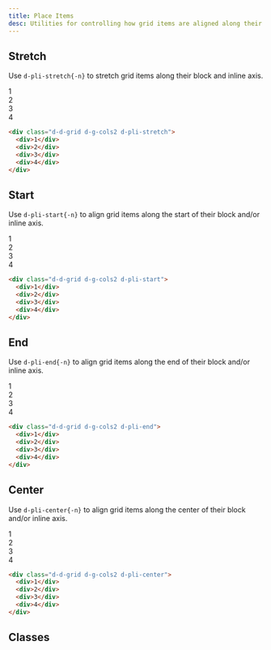 ```yaml
---
title: Place Items
desc: Utilities for controlling how grid items are aligned along their block and inline axis directions.
---
```


## Stretch

Use `d-pli-stretch{-n}` to stretch grid items along their block and inline axis.

<code-well-header class="d-fl-center d-fd-column d-p24 d-bgc-purple-100 d-bgo50 d-w100p d-hmn102" custom>
  <div class="d-d-grid d-g-cols2 d-pli-stretch d-gg16 d-p16 d-w100p d-hmn216 d-bar8 d-bgc-purple-100">
    <div class="d-fl-center d-p16 d-bgc-purple-300 d-bar4 d-fs24 d-fw-bold">1</div>
    <div class="d-fl-center d-p16 d-bgc-purple-300 d-bar4 d-fs24 d-fw-bold">2</div>
    <div class="d-fl-center d-p16 d-bgc-purple-300 d-bar4 d-fs24 d-fw-bold">3</div>
    <div class="d-fl-center d-p16 d-bgc-purple-300 d-bar4 d-fs24 d-fw-bold">4</div>
  </div>
</code-well-header>

```html
<div class="d-d-grid d-g-cols2 d-pli-stretch">
  <div>1</div>
  <div>2</div>
  <div>3</div>
  <div>4</div>
</div>
```

## Start

Use `d-pli-start{-n}` to align grid items along the start of their block and/or inline axis.

<code-well-header class="d-fl-center d-fd-column d-p24 d-bgc-green-100 d-bgo50 d-w100p d-hmn102" custom>
  <div class="d-d-grid d-g-cols2 d-pli-start d-gg16 d-p16 d-w100p d-h216d-bar8 d-bgc-green-100">
    <div class="d-fl-center d-p16 d-w64 d-h64 d-bgc-green-200 d-bar4 d-fs24 d-fw-bold">1</div>
    <div class="d-fl-center d-p16 d-w64 d-h64 d-bgc-green-200 d-bar4 d-fs24 d-fw-bold">2</div>
    <div class="d-fl-center d-p16 d-w64 d-h64 d-bgc-green-200 d-bar4 d-fs24 d-fw-bold">3</div>
    <div class="d-fl-center d-p16 d-w64 d-h64 d-bgc-green-200 d-bar4 d-fs24 d-fw-bold">4</div>
  </div>
</code-well-header>

```html
<div class="d-d-grid d-g-cols2 d-pli-start">
  <div>1</div>
  <div>2</div>
  <div>3</div>
  <div>4</div>
</div>
```

## End

Use `d-pli-end{-n}` to align grid items along the end of their block and/or inline axis.

<code-well-header class="d-fl-center d-fd-column d-p24 d-bgc-pink-100 d-bgo50 d-w100p d-hmn102" custom>
  <div class="d-d-grid d-g-cols2 d-pli-end d-gg16 d-p16 d-w100p d-h216d-bar8 d-bgc-pink-100">
    <div class="d-fl-center d-p16 d-w64 d-h64 d-bgc-pink-400 d-bar4 d-fs24 d-fw-bold">1</div>
    <div class="d-fl-center d-p16 d-w64 d-h64 d-bgc-pink-400 d-bar4 d-fs24 d-fw-bold">2</div>
    <div class="d-fl-center d-p16 d-w64 d-h64 d-bgc-pink-400 d-bar4 d-fs24 d-fw-bold">3</div>
    <div class="d-fl-center d-p16 d-w64 d-h64 d-bgc-pink-400 d-bar4 d-fs24 d-fw-bold">4</div>
  </div>
</code-well-header>

```html
<div class="d-d-grid d-g-cols2 d-pli-end">
  <div>1</div>
  <div>2</div>
  <div>3</div>
  <div>4</div>
</div>
```

## Center

Use `d-pli-center{-n}` to align grid items along the center of their block and/or inline axis.

<code-well-header class="d-fl-center d-fd-column d-p24 d-bgc-red-100 d-bgo50 d-w100p d-hmn102" custom>
  <div class="d-d-grid d-g-cols2 d-pli-center d-gg16 d-p16 d-w100p d-h216d-bar8 d-bgc-red-100">
    <div class="d-fl-center d-p16 d-w64 d-h64 d-bgc-red-300 d-bar4 d-fs24 d-fw-bold">1</div>
    <div class="d-fl-center d-p16 d-w64 d-h64 d-bgc-red-300 d-bar4 d-fs24 d-fw-bold">2</div>
    <div class="d-fl-center d-p16 d-w64 d-h64 d-bgc-red-300 d-bar4 d-fs24 d-fw-bold">3</div>
    <div class="d-fl-center d-p16 d-w64 d-h64 d-bgc-red-300 d-bar4 d-fs24 d-fw-bold">4</div>
  </div>
</code-well-header>

```html
<div class="d-d-grid d-g-cols2 d-pli-center">
  <div>1</div>
  <div>2</div>
  <div>3</div>
  <div>4</div>
</div>
```

<script setup>
  const alignments = ['center', 'end', 'start', 'stretch'];
</script>

## Classes

<div class="d-h464 d-of-y-scroll d-bb d-bc-black-200">
  <utility-class-table>
    <template #content>
      <tbody>
        <div v-for="c in alignments" style="display: contents">
          <tr v-for="i in alignments">
            <th scope="row" class="d-ff-mono d-fc-purple d-fw-normal d-fs12">
              <span v-if="i !== c">.d-pli-{{ c }}-{{ i }}</span>
              <span v-else>.d-pli-{{ c }}</span>
            </th>
            <td class="d-ff-mono d-fc-orange d-fs12">
              <span v-if="i !== c">place-items: {{ c }} {{ i }} !important;</span>
              <span v-else>place-items: {{ c }} !important;</span>
            </td>
          </tr>
        </div>
      </tbody>
    </template>
  </utility-class-table>
</div>
